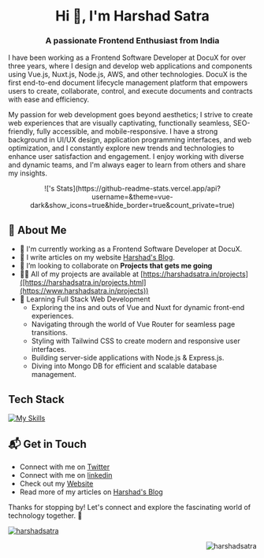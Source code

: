 <h1 align="center">Hi 👋, I'm Harshad Satra</h1>
<h3 align="center">A passionate Frontend Enthusiast from India</h3>

I have been working as a Frontend Software Developer at DocuX for over three years, where I design and develop web applications and components using Vue.js, Nuxt.js, Node.js, AWS, and other technologies. DocuX is the first end-to-end document lifecycle management platform that empowers users to create, collaborate, control, and execute documents and contracts with ease and efficiency.

My passion for web development goes beyond aesthetics; I strive to create web experiences that are visually captivating, functionally seamless, SEO-friendly, fully accessible, and mobile-responsive. I have a strong background in UI/UX design, application programming interfaces, and web optimization, and I constantly explore new trends and technologies to enhance user satisfaction and engagement. I enjoy working with diverse and dynamic teams, and I'm always eager to learn from others and share my insights.

<p align="center">
![<harshadsatra>'s Stats](https://github-readme-stats.vercel.app/api?username=<harshadsatra>&theme=vue-dark&show_icons=true&hide_border=true&count_private=true)
</p>

## 🚀 About Me
- 🔭 I'm currently working as a Frontend Software Developer at DocuX.
- 📝 I write articles on my website [Harshad's Blog]([https://theenthusiast.dev](https://blog.harshadsatra.in/)).
- 👯 I’m looking to collaborate on **Projects that gets me going**
- 👨‍💻 All of my projects are available at [https://harshadsatra.in/projects]([https://harshadsatra.in/projects.html](https://www.harshadsatra.in/projects))
- 🚀 Learning Full Stack Web Development
  - Exploring the ins and outs of Vue and Nuxt for dynamic front-end experiences.
  - Navigating through the world of Vue Router for seamless page transitions.
  - Styling with Tailwind CSS to create modern and responsive user interfaces.
  - Building server-side applications with Node.js & Express.js.
  - Diving into Mongo DB for efficient and scalable database management.

## Tech Stack
[![My Skills](https://skillicons.dev/icons?i=html,css,js,ts,aws,gcp,vercel,azure,vue,nuxtjs,react,nextjs,flutter&perline=4)](https://www.harshadsatra.in/)

## 📬 Get in Touch
- Connect with me on [Twitter](https://twitter.com/Harshadsatra)
- Connect with me on [linkedin](https://www.linkedin.com/in/harshadsatra/)
- Check out my [Website](https://www.harshadsatra.in/)
- Read more of my articles on [Harshad's Blog]([https://theenthusiast.dev](https://blog.harshadsatra.in/))

Thanks for stopping by! Let's connect and explore the fascinating world of technology together. 🚀



<p align="left"> <a href="https://twitter.com/harshadsatra" target="blank"><img src="https://img.shields.io/twitter/follow/harshadsatra?logo=twitter&style=for-the-badge" alt="harshadsatra" /></a> </p>
<p align="right"> <img src="https://komarev.com/ghpvc/?username=harshadsatra&label=Profile%20views&color=0e75b6&style=flat" alt="harshadsatra" /> </p>
